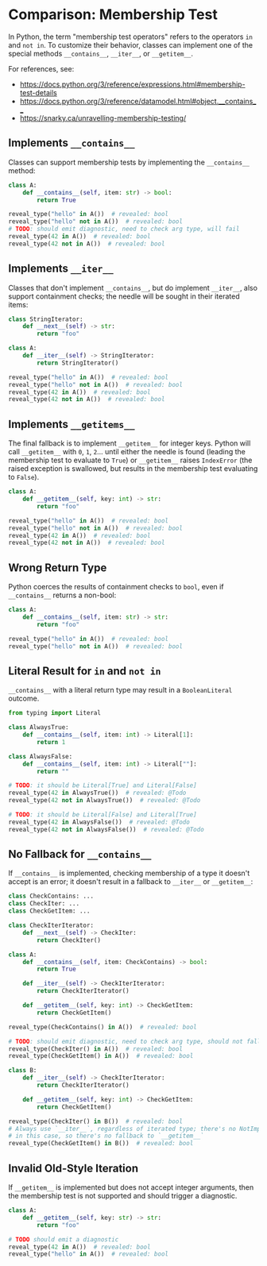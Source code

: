 # Comparison: Membership Test

In Python, the term "membership test operators" refers to the operators
`in` and `not in`. To customize their behavior, classes can implement one of
the special methods `__contains__`, `__iter__`, or `__getitem__`.

For references, see:

- <https://docs.python.org/3/reference/expressions.html#membership-test-details>
- <https://docs.python.org/3/reference/datamodel.html#object.__contains__>
- <https://snarky.ca/unravelling-membership-testing/>

## Implements `__contains__`

Classes can support membership tests by implementing the `__contains__` method:

```py
class A:
    def __contains__(self, item: str) -> bool:
        return True

reveal_type("hello" in A())  # revealed: bool
reveal_type("hello" not in A())  # revealed: bool
# TODO: should emit diagnostic, need to check arg type, will fail
reveal_type(42 in A())  # revealed: bool
reveal_type(42 not in A())  # revealed: bool
```

## Implements `__iter__`

Classes that don't implement `__contains__`, but do implement `__iter__`, also
support containment checks; the needle will be sought in their iterated items:

```py
class StringIterator:
    def __next__(self) -> str:
        return "foo"

class A:
    def __iter__(self) -> StringIterator:
        return StringIterator()

reveal_type("hello" in A())  # revealed: bool
reveal_type("hello" not in A())  # revealed: bool
reveal_type(42 in A())  # revealed: bool
reveal_type(42 not in A())  # revealed: bool
```

## Implements `__getitems__`

The final fallback is to implement `__getitem__` for integer keys. Python will
call `__getitem__` with `0`, `1`, `2`... until either the needle is found
(leading the membership test to evaluate to `True`) or `__getitem__` raises
`IndexError` (the raised exception is swallowed, but results in the membership
test evaluating to `False`).

```py
class A:
    def __getitem__(self, key: int) -> str:
        return "foo"

reveal_type("hello" in A())  # revealed: bool
reveal_type("hello" not in A())  # revealed: bool
reveal_type(42 in A())  # revealed: bool
reveal_type(42 not in A())  # revealed: bool
```

## Wrong Return Type

Python coerces the results of containment checks to `bool`, even if `__contains__`
returns a non-bool:

```py
class A:
    def __contains__(self, item: str) -> str:
        return "foo"

reveal_type("hello" in A())  # revealed: bool
reveal_type("hello" not in A())  # revealed: bool
```

## Literal Result for `in` and `not in`

`__contains__` with a literal return type may result in a `BooleanLiteral`
outcome.

```py
from typing import Literal

class AlwaysTrue:
    def __contains__(self, item: int) -> Literal[1]:
        return 1

class AlwaysFalse:
    def __contains__(self, item: int) -> Literal[""]:
        return ""

# TODO: it should be Literal[True] and Literal[False]
reveal_type(42 in AlwaysTrue())  # revealed: @Todo
reveal_type(42 not in AlwaysTrue())  # revealed: @Todo

# TODO: it should be Literal[False] and Literal[True]
reveal_type(42 in AlwaysFalse())  # revealed: @Todo
reveal_type(42 not in AlwaysFalse())  # revealed: @Todo
```

## No Fallback for `__contains__`

If `__contains__` is implemented, checking membership of a type it doesn't
accept is an error; it doesn't result in a fallback to `__iter__` or
`__getitem__`:

```py
class CheckContains: ...
class CheckIter: ...
class CheckGetItem: ...

class CheckIterIterator:
    def __next__(self) -> CheckIter:
        return CheckIter()

class A:
    def __contains__(self, item: CheckContains) -> bool:
        return True

    def __iter__(self) -> CheckIterIterator:
        return CheckIterIterator()

    def __getitem__(self, key: int) -> CheckGetItem:
        return CheckGetItem()

reveal_type(CheckContains() in A())  # revealed: bool

# TODO: should emit diagnostic, need to check arg type, should not fall back to __iter__ or __getitem__
reveal_type(CheckIter() in A())  # revealed: bool
reveal_type(CheckGetItem() in A())  # revealed: bool

class B:
    def __iter__(self) -> CheckIterIterator:
        return CheckIterIterator()

    def __getitem__(self, key: int) -> CheckGetItem:
        return CheckGetItem()

reveal_type(CheckIter() in B())  # revealed: bool
# Always use `__iter__`, regardless of iterated type; there's no NotImplemented
# in this case, so there's no fallback to `__getitem__`
reveal_type(CheckGetItem() in B())  # revealed: bool
```

## Invalid Old-Style Iteration

If `__getitem__` is implemented but does not accept integer arguments, then
the membership test is not supported and should trigger a diagnostic.

```py
class A:
    def __getitem__(self, key: str) -> str:
        return "foo"

# TODO should emit a diagnostic
reveal_type(42 in A())  # revealed: bool
reveal_type("hello" in A())  # revealed: bool
```
